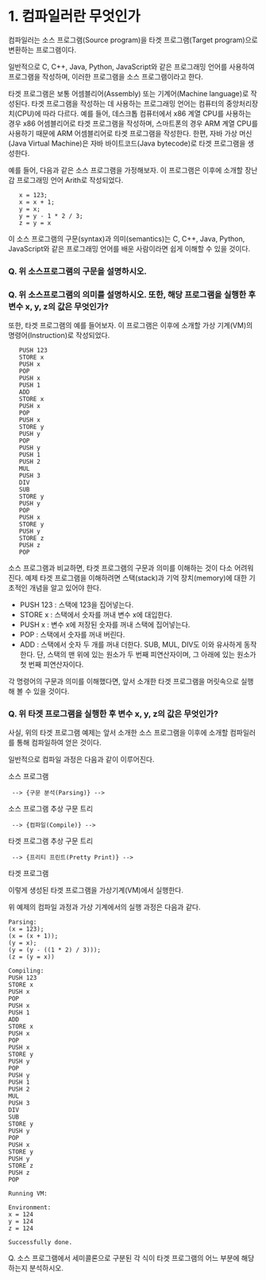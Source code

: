 # 1. 컴파일러란 무엇인가

컴파일러는 소스 프로그램(Source program)을 타겟 프로그램(Target program)으로 
변환하는 프로그램이다.

일반적으로 C, C++, Java, Python, JavaScript와 같은 프로그래밍 언어를 사용하여 
프로그램을 작성하며, 이러한 프로그램을 소스 프로그램이라고 한다.

타겟 프로그램은 보통 어셈블리어(Assembly) 또는 기계어(Machine language)로 
작성된다. 타겟 프로그램을 작성하는 데 사용하는 프로그래밍 언어는 컴퓨터의 
중앙처리장치(CPU)에 따라 다르다. 예를 들어, 데스크톱 컴퓨터에서 x86 계열 
CPU를 사용하는 경우 x86 어셈블리어로 타겟 프로그램을 작성하며, 스마트폰의 
경우 ARM 계열 CPU를 사용하기 때문에 ARM 어셈블리어로 타겟 프로그램을 작성한다.
한편, 자바 가상 머신(Java Virtual Machine)은 자바 바이트코드(Java bytecode)로 
타겟 프로그램을 생성한다.

예를 들어, 다음과 같은 소스 프로그램을 가정해보자. 이 프로그램은 이후에 
소개할 장난감 프로그래밍 언어 Arith로 작성되었다.

```
   x = 123;
   x = x + 1;
   y = x; 
   y = y - 1 * 2 / 3;
   z = y = x
```

이 소스 프로그램의 구문(syntax)과 의미(semantics)는 C, C++, Java, 
Python, JavaScript와 같은 프로그래밍 언어를 배운 사람이라면 쉽게 이해할 수 
있을 것이다.

### Q. 위 소스프로그램의 구문을 설명하시오.

### Q. 위 소스프로그램의 의미를  설명하시오. 또한, 해당 프로그램을 실행한 후 변수 x, y, z의 값은 무엇인가?

또한, 타겟 프로그램의 예를 들어보자. 이 프로그램은 이후에 소개할 가상 기계(VM)의 명령어(Instruction)로 작성되었다.

```
   PUSH 123
   STORE x
   PUSH x
   POP
   PUSH x
   PUSH 1
   ADD
   STORE x
   PUSH x
   POP
   PUSH x
   STORE y
   PUSH y
   POP
   PUSH y
   PUSH 1
   PUSH 2
   MUL
   PUSH 3
   DIV
   SUB
   STORE y
   PUSH y
   POP
   PUSH x
   STORE y
   PUSH y
   STORE z
   PUSH z
   POP
```

소스 프로그램과 비교하면, 타겟 프로그램의 구문과 의미를 이해하는 것이 다소 어려워진다. 예제 타겟 프로그램을 이해하려면 스택(stack)과 기억 장치(memory)에 대한 기초적인 개념을 알고 있어야 한다.


 - PUSH 123 : 스택에 123을 집어넣는다.
 - STORE x : 스택에서 숫자를 꺼내 변수 x에 대입한다.
 - PUSH x : 변수 x에 저장된 숫자를 꺼내 스택에 집어넣는다.
 - POP : 스택에서 숫자를 꺼내 버린다.
 - ADD : 스택에서 숫자 두 개를 꺼내 더한다. SUB, MUL, DIV도 이와 유사하게 동작한다. 단, 스택의 맨 위에 있는 원소가 두 번째 피연산자이며, 그 아래에 있는 원소가 첫 번째 피연산자이다.

각 명령어의 구문과 의미를 이해했다면, 앞서 소개한 타겟 프로그램을 머릿속으로 실행해 볼 수 있을 것이다.

### Q. 위 타겟 프로그램을 실행한 후 변수 x, y, z의 값은 무엇인가?

사실, 위의 타겟 프로그램 예제는 앞서 소개한 소스 프로그램을 이후에 소개할 컴파일러를 통해 컴파일하여 얻은 것이다.

일반적으로 컴파일 과정은 다음과 같이 이루어진다.

  소스 프로그램
  
     --> {구문 분석(Parsing)} -->
     
  소스 프로그램 추상 구문 트리
  
     --> {컴파일(Compile)} -->
     
  타겟 프로그램 추상 구문 트리

     --> {프리티 프린트(Pretty Print)} -->
     
  타겟 프로그램

이렇게 생성된 타겟 프로그램을 가상기계(VM)에서 실행한다.

위 예제의 컴파일 과정과 가상 기계에서의 실행 과정은 다음과 같다.

```
Parsing:
(x = 123);
(x = (x + 1));
(y = x);
(y = (y - ((1 * 2) / 3)));
(z = (y = x))

Compiling:
PUSH 123
STORE x
PUSH x
POP
PUSH x
PUSH 1
ADD
STORE x
PUSH x
POP
PUSH x
STORE y
PUSH y
POP
PUSH y
PUSH 1
PUSH 2
MUL
PUSH 3
DIV
SUB
STORE y
PUSH y
POP
PUSH x
STORE y
PUSH y
STORE z
PUSH z
POP

Running VM:

Environment:
x = 124
y = 124
z = 124

Successfully done.
```

Q. 소스 프로그램에서 세미콜론으로 구분된 각 식이 타겟 프로그램의 어느 부분에 해당하는지 분석하시오.




